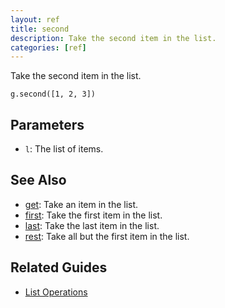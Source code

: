 ```yaml
---
layout: ref
title: second
description: Take the second item in the list.
categories: [ref]
---
```

Take the second item in the list.

    g.second([1, 2, 3])

## Parameters
- `l`: The list of items.

## See Also
- [get](/ref/get.html): Take an item in the list.
- [first](/ref/first.html): Take the first item in the list.
- [last](/ref/last.html): Take the last item in the list.
- [rest](/ref/rest.html): Take all but the first item in the list.

## Related Guides
- [List Operations](/guide/list.html)
